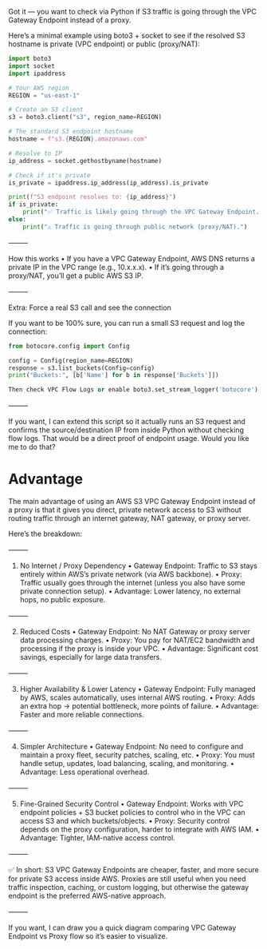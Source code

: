 Got it — you want to check via Python if S3 traffic is going through the VPC Gateway Endpoint instead of a proxy.

Here’s a minimal example using boto3 + socket to see if the resolved S3 hostname is private (VPC endpoint) or public (proxy/NAT):

```py
import boto3
import socket
import ipaddress

# Your AWS region
REGION = "us-east-1"

# Create an S3 client
s3 = boto3.client("s3", region_name=REGION)

# The standard S3 endpoint hostname
hostname = f"s3.{REGION}.amazonaws.com"

# Resolve to IP
ip_address = socket.gethostbyname(hostname)

# Check if it's private
is_private = ipaddress.ip_address(ip_address).is_private

print(f"S3 endpoint resolves to: {ip_address}")
if is_private:
    print("✅ Traffic is likely going through the VPC Gateway Endpoint.")
else:
    print("⚠ Traffic is going through public network (proxy/NAT).")

```
⸻

How this works
	•	If you have a VPC Gateway Endpoint, AWS DNS returns a private IP in the VPC range (e.g., 10.x.x.x).
	•	If it’s going through a proxy/NAT, you’ll get a public AWS S3 IP.

⸻

Extra: Force a real S3 call and see the connection

If you want to be 100% sure, you can run a small S3 request and log the connection:

```py
from botocore.config import Config

config = Config(region_name=REGION)
response = s3.list_buckets(Config=config)
print("Buckets:", [b['Name'] for b in response['Buckets']])

Then check VPC Flow Logs or enable boto3.set_stream_logger('botocore') to see connection details.
```
⸻

If you want, I can extend this script so it actually runs an S3 request and confirms the source/destination IP from inside Python without checking flow logs. That would be a direct proof of endpoint usage. Would you like me to do that?


# Advantage
The main advantage of using an AWS S3 VPC Gateway Endpoint instead of a proxy is that it gives you direct, private network access to S3 without routing traffic through an internet gateway, NAT gateway, or proxy server.

Here’s the breakdown:

⸻

1. No Internet / Proxy Dependency
	•	Gateway Endpoint: Traffic to S3 stays entirely within AWS’s private network (via AWS backbone).
	•	Proxy: Traffic usually goes through the internet (unless you also have some private connection setup).
	•	Advantage: Lower latency, no external hops, no public exposure.

⸻

2. Reduced Costs
	•	Gateway Endpoint: No NAT Gateway or proxy server data processing charges.
	•	Proxy: You pay for NAT/EC2 bandwidth and processing if the proxy is inside your VPC.
	•	Advantage: Significant cost savings, especially for large data transfers.

⸻

3. Higher Availability & Lower Latency
	•	Gateway Endpoint: Fully managed by AWS, scales automatically, uses internal AWS routing.
	•	Proxy: Adds an extra hop → potential bottleneck, more points of failure.
	•	Advantage: Faster and more reliable connections.

⸻

4. Simpler Architecture
	•	Gateway Endpoint: No need to configure and maintain a proxy fleet, security patches, scaling, etc.
	•	Proxy: You must handle setup, updates, load balancing, scaling, and monitoring.
	•	Advantage: Less operational overhead.

⸻

5. Fine-Grained Security Control
	•	Gateway Endpoint: Works with VPC endpoint policies + S3 bucket policies to control who in the VPC can access S3 and which buckets/objects.
	•	Proxy: Security control depends on the proxy configuration, harder to integrate with AWS IAM.
	•	Advantage: Tighter, IAM-native access control.

⸻

✅ In short:
S3 VPC Gateway Endpoints are cheaper, faster, and more secure for private S3 access inside AWS. Proxies are still useful when you need traffic inspection, caching, or custom logging, but otherwise the gateway endpoint is the preferred AWS-native approach.

⸻

If you want, I can draw you a quick diagram comparing VPC Gateway Endpoint vs Proxy flow so it’s easier to visualize.


